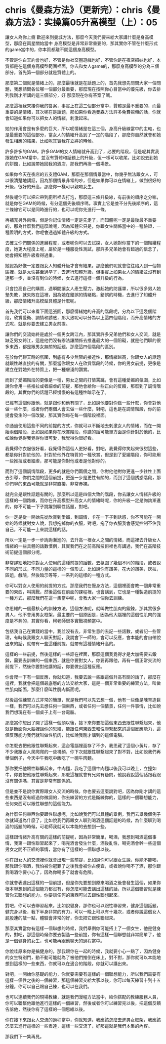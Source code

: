 # chris《曼森方法》（更新完）：chris《曼森方法》：实操篇05升高模型（上）：05

讓女人為你上癮 歡迎來到曼城方法，那麼今天我們要來給大家講什麼是身高模型，那麼在兩星關始當中 身高模型是非常非常重要的，那其實你不管在什麼形式的game當中的，你本質都離不開這個身高模型。

不管是你白天約會也好，不管是你社交圈遊戲也好，不管你是在夜店把妹也好，本質都是在這個身高模型範圍裡面，你去和女人game的，那麼身高模型的分為三個部分，首先第一個部分就是質體上的。

那麼第二個就是情緒上的，那麼最後就是在話題上的，首先我想先問問大家一個問題，我想請問各位哪一個部分最重要，那麼現在按照你心目當中的優先級，你去排列我剛才所講的這三個部分，好 那麼現在你有答案了嗎。

那麼這裡我來接你我的答案，事實上在這三個部分當中，質體是最不重要的，而最重要的是情緒，其次呢在是話題，那如果你看過曼森方法許多免費視頻的話，你就會知道如果你可以把女人的情緒，刺激起來。

她的作用會是有多麼的巨大，所以呢情緒是在這三個，身高升級線當中的主軸，也是最重要的這個部分，當女人的情緒升高到了一定的階段了，那麼你自然就會和她發生相應的結果，比如呢其實我在立將的時候。

許多許多的GAM，許多GAM的女人情緒就升高到了，必要的階段，但是呢其實我跟她在GAM當中，並沒有質體和話題上的升級，但一樣可以收尾，比如說去到她的餅館，比如說帶她回我的酒店，那我們再換一個場景。

如果你今天在夜店的五支禮GAM，那麼在那個情景當中，你幾乎無法跟女人，可以很清楚地講話，因為那個情景非常的吵，但是如果你可以在情緒上，做到很好的升級，很好的升高，那麼你一樣可以親吻女生。

然後呢你可以把它帶到廁所裡去打泡，那麼這三條升級線，有前後的順序之分嘛，就是你在GAM的時候，有分這個先後順序嗎，事實上它是並不分先後順序的，這三條線它可以是同時進行的，也可以呢你先進行一條。

再補充另外兩條，但是你記住情緒一定是先走了，而知體呢一定是最後最不重要的，那為什麼我們這麼說呢，因為知體它只是，你跟女生關係當中的一種驗證，一種證明的方式，你呢會通過知體升級的方式。

去確立你們關係的進展程度，或者呢你可以去試探，女人她對你當下的一個階纜程度，她更大程度上呢，屬於是一種服從性測試，那許多兄弟她會有錯過的信念了，她會把知體升級看得過重。

她認為好像一定要跟女人知體升級才會有結果，那麼他們呢就會往往陷入到一個物區裡，就是太快甚至過早了，去進行知體升級，但事實上如果女人的情緒並沒有到達那一步，並沒有到位的時候，女去進行這樣一個升級的行為。

只會拉高自己的購買，遇瞬間讓女人產生壓力，激起她的防護罩，所以很多男人她墊失敗，就失敗在這裡，因為她在錯誤的情緒點，錯誤的時機，去進行了知體升級，那麼情緒升高模型具體是什麼呢。

首先我們可以來看下面這張圖，那麼情緒她的升高的階段呢，分為以下這幾個階段，欣賞愛衛、調情和誘惑，那大致呢可以分為以上這四個階段，而升高情緒的方式呢，就是你要去建立男女前提。

讓你們的交流始終是處於一個男女跨江內，那其實許多兄弟他們和女人交流，就是缺乏男女跨江，這是他們沒有辦法讓關係去推進最大的一個阻礙，就是他們聊的很多東西，都是跟男女無關的話題，那麼這四個階段的區別。

在於你們聊天時的氛圍，到底有多少無限的接近性，那情緒越高，你跟女人的話題就跟性越直接的有關，那麼當你跟女人在欣賞階段的時候，你的男女前提，更像是建立在對她外在特質上，把一種膚淺的讚賞。

而到了愛媚階段的更像是一種，男女之間的打情罵跳，會有這種愛媚的氛圍，比如說你會用一些推拉或者細虐的前提，那他會給你一些正向的反饋，那麼到了調情階段的，其實你們的話題已經慢慢的有這種性暗示在了。

已經有這個你跟他，就是跟你和他有關了，比如說他要對你做一些什麼，你會對他做一些什麼，或者你們兩個人會去做一些什麼，對吧，這也是在調情階段，你的前提會發生的一個改變，那其實你每在每一個階段裡面。

你通過使用這些不同的前提的方式，你就可以不斷地去刺激女人的情緒，而在一開始兩個階段，比如說如果你在欣賞階段，你講的話可能單方面是你針對於他的，比如說你覺得我覺得你很可愛，我覺得你很好看。

我覺得你衣服很好看，我覺得你這個人更好看，對吧，我覺得你笑起來很甜這些，都是你針對於他的，針對於他外在特質的一種欣賞，但是到了愛媚階段，你可能用一些推拉或者細虐，那可能是你對他或者是他對你的。

而到了這個調情階段，更多的就是你們兩個之間，你對他他對你更進一步往性上面去引導，你們之間的這個前提，更進一步是更性有關的，而到了這個誘惑階段，那你們聊的東西可能就是非常直接，非常赤裸。

就完全是跟性話題有關的，那麼所以這是四個大致的階段，你去讓女人情緒升級的這樣的一個路線，而你在升高模型升高女人的情緒時呢，你的升級一定是詢詢漸進的，你不可能一下子跳躍到聊性話題，對吧。

你一定是從一開始先從欣賞到愛媚，到調情，卡在一下子到誘惑，你不可能在一開始的時候就對女人說，我想拖掉你的衣服，對吧，拖了你衣服我會感覺控制不住我自己，不可能一上來說這樣的話。

所以一定是一步一步詢詢漸進的，去升高一根女人之間的情緒，而這裡去升級女人情緒的一些具體的話數慣例，其實我們在之前高階技術裡也有講過，我們在高階技術前提這個部分呢。

非常詳細地把你對女人使用的這種前提的話數，去氛圍了幾個不同的階段，或者說不同的形式，不同力量的這樣的一個形式，比如說你有讚美，花大的讚美，灰拉，區姐，戲院，然後暗示等等，一系列的這樣的一種方式。

你可以對女人使用的前提的方式，那麼我們在慢身方法，這個裡面會教一個非常重要的東西，叫挑戰，然後這個在前面的課程裡，也會講到，它也是一種製造前提的一種方式，那麼我們在這一集當中呢，會教大家一個你去訓練。

你思維的一個最核心的訓練方法，這個方法呢，就叫做性肌肉的鍛鍊，那其實很多男人，他不會用男女框架，最主要的一個原因是，因為他大腦裡的這個性肌肉的強度是不夠的，其實你看，柯老師很多實戰視頻當中。

包括我自己在實踐的當中，我並沒有去，非常生意的去記一些話數，或者記一些管理，有時候我跟女人聊天對話，我說會下一師的，會可以反應，會本能的會自帶說出來的話，就帶有一些這種前提，就帶有這種情緒升高的。

這樣的一些前提，然後這樣的一些話在裡面，那麼這個我覺得才是大加需要去鍛鍊，需要去訓練的一個東西，就是你要對女人，你要再跟他，再有一個正常交流的前提下，然後你要對他講的話，你要做出這種反應。

你會爬一下有一個反應，你就知道，我要去說一些跟這個升高有關的話了，那麼在這裡，我就會把這個最底層的方法交給大家，這是一個非常重要的練習方法，叫做性肌肉斷面，那麼什麼叫性肌肉斷面呢。

然後這個練習方式非常的簡單，就是我們可以先去想一個，他有一些像是陳育造巨一樣，我們可以先去想任何一個東西，或者任何一個情景，任何一件事情，比如說我們想現在有一個桌子上有一台電腦。

那麼當你想出了開了這樣一個頭以後，接下來你要把這個東西去跟性聯繫起來，他就是斷面你大腦裡讓你的思維，能跟任何東西去和性聯繫起來的這個反應能力，這個反應能力我們就叫做性肌肉，比如說我剛才講到的這個電腦。

你怎麼去把他跟性聯繫起來，這台電腦裡面存了不少，我思藏了這個小黃片，存了不少我跟女人爬爬爬的一些視頻，你下次就跟性聯繫起來了對不對，比如說我們再舉個例子，今天中午我吃中飯吃了一碗牛肉麵。

那你要把他跟性聯繫起來，牛肉麵，我吃了這個牛肉麵以後我可以晚上，立撞如牛，你要把他跟性聯繫起來，那麼這裡就會有兄弟有疑問，他說我說這個話跟我跟沒有關係嗎，其實是非常有關係的。

但是並不是說你實際跟女人交流的時候，你也要去這麼說對吧，因為你剛才講的這些東西是沒有經過你微調的，你去練習的方式是斷練你的，這樣的一個聯想能力，任何東西可以跟性聯想的這個能力。

為什麼任何東西你要跟性聯想呢，比如說我們可以具體的舉例，我們去舉幾個例子你就知道為什麼了，比如說我們再跟女人聊到喝酒這個話題的時候，為什麼聊到喝酒的話題的時候，可老師我就可以本能的去想到一些。

這樣跟情緒升高有關的這樣的前提呢，因為非常簡單，喝酒，我想到喝酒這個事情，我第一跟性聯習起來了，喝完酒會發生什麼，酒後亂性，喝完酒會幹一些這個男女之間不正經的事情，當你有了這樣的一個聯想以後。

你在跟女人的交流裡你就會出現一些前提，比如說你可以跟女生說，你能不能喝，那我跟你喝酒，我怕被你冠罪了之後我會被你占便宜，或者說你喝不了酒，那你跟我喝酒你要小心了，因為你喝多了就會有危險。

你就會表達出這樣的一個前提，但是你先要想到原來喝酒之後會發生這個，如果你根本聯想到的這個能力都沒有，你怎麼可能去講出這樣的話，所以這個聯習就是練習你去聯想的能力，你要讓任何的東西可以去跟性聯想起來。

對吧，你可以去聯習起來，比如說健身，那你也可以跟性聯習來，健身這個話題，健完身以後，我下半身非常的有力，可以一晚上可以有十幾次，或者你說這個女人屁股連的敲一點，體驗會非常的好，你去把它跟性聯起來。

那麼其實當你有這樣一個聯想的時候，我們舉例你可能搭上了一個女生，他是健身的，對吧，那這個時候你要去製造一些前提，你有這樣一個聯想就非常簡單了，他是一個健身的女生，也可能再跟他聊天的過程當中。

你說哇原來你是搞健身的，那我跟你在一起的時候，我就要小心一點了，因為健身的女生特別門，動不動可能就為了被他們推倒在床上，對不對，那你就可以本能地想到這樣的一些東西，你就可以在適合的階段，你就可以講出來。

對吧，一開始你基礎的能力，你就要需要有這樣的一個聯想能力，所以我們需要有這樣一個性之後的一個練習，那這個練習交給大家以後，你可以每天練習十到十五分鐘，你可以自己跟自己練，也可以在我們。

也可以連續我們的現場教練，就是我們漫程方法當中，給你搭配的教練服務人員，你可以聯繫他跟他進行這樣的一個練習，然後或者你可以練習完以後，把這個反饋告訴他，然後你有了這樣的一個思維以後。

你在接下來跟女人交流的過程當中，你就知道，我應該怎麼去進男女框架，我應該怎麼去進行這樣的一些表達，這樣一些交流了，好那這就是我們本集的內容。

那我們下一集再見。